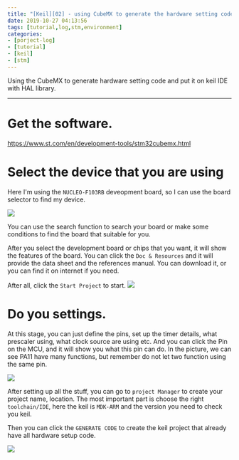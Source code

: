 ```yaml
---
title: "[Keil][02] - using CubeMX to generate the hardware setting code"
date: 2019-10-27 04:13:56
tags: [tutorial,log,stm,environment]
categories: 
- [porject-log]
- [tutorial]
- [keil]
- [stm]
---
```


Using the CubeMX to generate hardware setting code and put it on keil IDE with HAL library. 

___


# Get the software. #

https://www.st.com/en/development-tools/stm32cubemx.html

# Select the device that you are using #

Here I'm using the `NUCLEO-F103RB` deveopment board, so I can use the board selector to find my device.

![](https://i.imgur.com/OOZrXlu.png)

You can use the search function to search your board or make some conditions to find the board that suitable for you.

After you select the development board or chips that you want, it will show the features of the board. You can click the `Doc & Resources` and it will provide the data sheet and the references manual. You can download it, or you can find it on internet if you need.

After all, click the `Start Project` to start.
![](https://i.imgur.com/NQVUkNq.png)

# Do you settings. #

At this stage, you can just define the pins, set up the timer details, what prescaler using, what clock source are using etc. And you can click the Pin on the MCU, and it will show you what this pin can do. In the picture, we can see PA11 have many functions, but remember do not let two function using the same pin.

![](https://i.imgur.com/90Fiusd.png)

After setting up all the stuff, you can go to `project Manager` to create your project name, location. The most important part is choose the right `toolchain/IDE`, here the keil is `MDK-ARM` and the version you need to check you keil.

Then you can click the `GENERATE CODE` to create the keil project that already have all hardware setup code. 

![](https://i.imgur.com/0hNyTTG.png)


